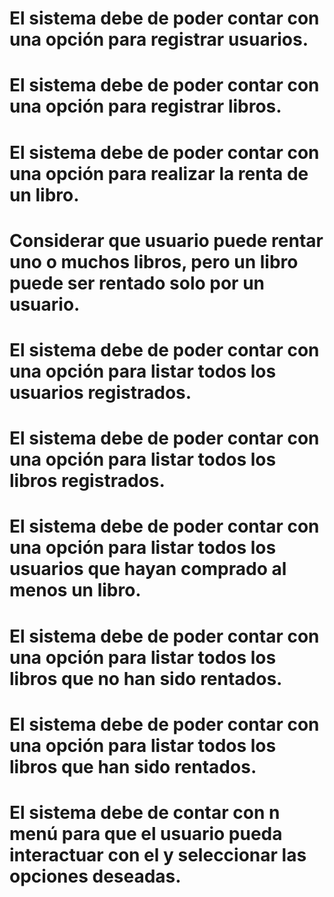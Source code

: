 # El sistema debe de poder contar con una opción para registrar usuarios.
# El sistema debe de poder contar con una opción para registrar libros.
# El sistema debe de poder contar con una opción para realizar la renta de un libro.
# Considerar que usuario puede rentar uno o muchos libros, pero un libro puede ser rentado solo por un usuario.
# El sistema debe de poder contar con una opción para listar todos los usuarios registrados.
# El sistema debe de poder contar con una opción para listar todos los libros registrados.
# El sistema debe de poder contar con una opción para listar todos los usuarios que hayan comprado al menos un libro.
# El sistema debe de poder contar con una opción para listar todos los libros que no han sido rentados.
# El sistema debe de poder contar con una opción para listar todos los libros que han sido rentados.
# El sistema debe de contar con n menú para que el usuario pueda interactuar con el y seleccionar las opciones deseadas.
